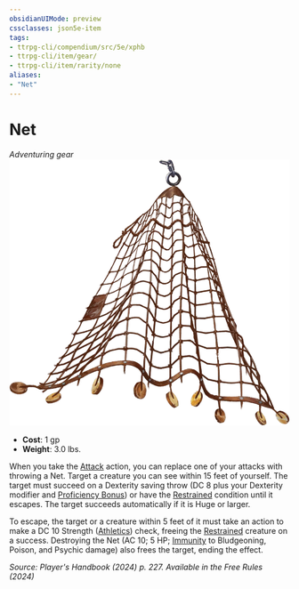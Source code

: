 ```yaml
---
obsidianUIMode: preview
cssclasses: json5e-item
tags:
- ttrpg-cli/compendium/src/5e/xphb
- ttrpg-cli/item/gear/
- ttrpg-cli/item/rarity/none
aliases: 
- "Net"
---
```

# Net
*Adventuring gear*  
![](3-Mechanics/CLI/items/img/net.webp#right)

- **Cost**: 1 gp
- **Weight**: 3.0 lbs.

When you take the [Attack](3-Mechanics/CLI/rules/actions.md#Attack) action, you can replace one of your attacks with throwing a Net. Target a creature you can see within 15 feet of yourself. The target must succeed on a Dexterity saving throw (DC 8 plus your Dexterity modifier and [Proficiency Bonus](3-Mechanics/CLI/rules/variant-rules/proficiency-xphb.md)) or have the [Restrained](3-Mechanics/CLI/rules/conditions.md#Restrained) condition until it escapes. The target succeeds automatically if it is Huge or larger.

To escape, the target or a creature within 5 feet of it must take an action to make a DC 10 Strength ([Athletics](3-Mechanics/CLI/rules/skills.md#Athletics)) check, freeing the [Restrained](3-Mechanics/CLI/rules/conditions.md#Restrained) creature on a success. Destroying the Net (AC 10; 5 HP; [Immunity](3-Mechanics/CLI/rules/variant-rules/immunity-xphb.md) to Bludgeoning, Poison, and Psychic damage) also frees the target, ending the effect.

*Source: Player's Handbook (2024) p. 227. Available in the Free Rules (2024)*